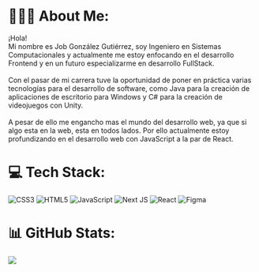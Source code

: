 # 👨🏻‍💻 About Me:
¡Hola! <br>Mi nombre es Job González Gutiérrez, soy Ingeniero en Sistemas Computacionales y actualmente me estoy enfocando en el desarrollo Frontend y en un futuro especializarme en desarrollo FullStack.<br><br>Con el pasar de mi carrera tuve la oportunidad de poner en práctica varias tecnologías para el desarrollo de software, como Java para la creación de aplicaciones de escritorio para Windows y C# para la creación de videojuegos con Unity.<br><br>A pesar de ello me engancho mas el mundo del desarrollo web, ya que si algo esta en la web, esta en todos lados. Por ello actualmente estoy profundizando en el desarrollo web con JavaScript a la par de React.


# 💻 Tech Stack:
![CSS3](https://img.shields.io/badge/css3-%231572B6.svg?style=for-the-badge&logo=css3&logoColor=white) ![HTML5](https://img.shields.io/badge/html5-%23E34F26.svg?style=for-the-badge&logo=html5&logoColor=white) ![JavaScript](https://img.shields.io/badge/javascript-%23323330.svg?style=for-the-badge&logo=javascript&logoColor=%23F7DF1E) ![Next JS](https://img.shields.io/badge/Next-black?style=for-the-badge&logo=next.js&logoColor=white) ![React](https://img.shields.io/badge/react-%2320232a.svg?style=for-the-badge&logo=react&logoColor=%2361DAFB) ![Figma](https://img.shields.io/badge/figma-%23F24E1E.svg?style=for-the-badge&logo=figma&logoColor=white)
# 📊 GitHub Stats:
![](https://github-readme-stats.vercel.app/api/top-langs/?username=theJobGG&theme=react&hide_border=true&include_all_commits=true&count_private=true&layout=compact)

